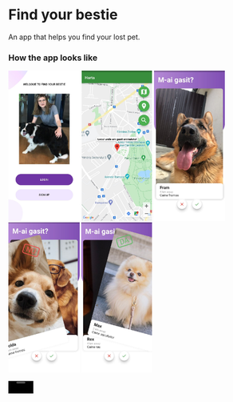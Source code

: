 # Find your bestie

An app that helps you find your lost pet.

### How the app looks like
<p float="left">
    <img alt="drawing" src="/assets/images/readme_welcome.jpeg" height="300"/>
    <img alt="drawing" src="/assets/images/readme_harta.jpeg" height="300"/>
    <img alt="drawing" src="/assets/images/readme_tinder.jpeg" height="300"/>
    <img alt="drawing" src="/assets/images/readme_tinder_nu.jpeg" height="300"/>
    <img alt="drawing" src="/assets/images/readme_tinder_da.jpeg" height="300"/>
</p>
<video src="https://user-images.githubusercontent.com/73985091/164885560-d7b5c871-8c4a-4289-ac76-c837db1926b0.mp4" width=50/></video>

